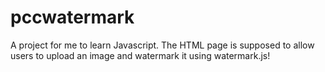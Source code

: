 # pccwatermark
A project for me to learn Javascript. The HTML page is supposed to allow users to upload an image and watermark it using watermark.js!
